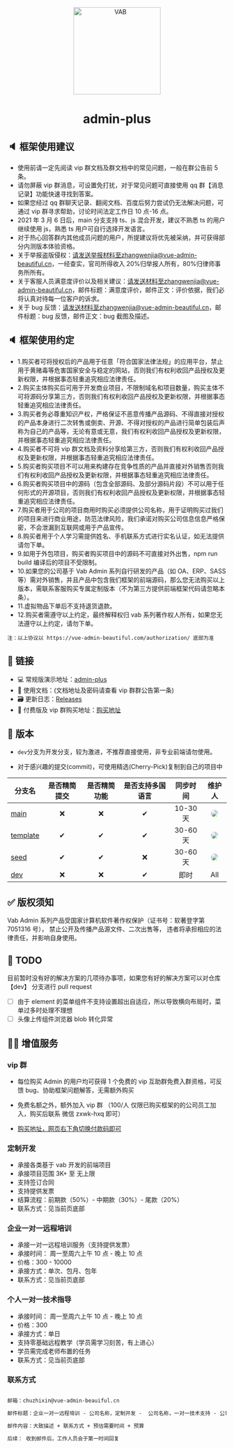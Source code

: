 <div align="center">
<img width="200" src="https://fastly.jsdelivr.net/gh/chuzhixin/image/logo/vab.svg" alt="VAB"/>
<h1>admin-plus</h1>
</div>

## 🔈 框架使用建议

- 使用前请一定先阅读 vip 群文档及群文档中的常见问题，一般在群公告前 5 条。
- 请勿屏蔽 vip 群消息，可设置免打扰，对于常见问题可直接使用 qq 群【消息记录】功能快速寻找到答案。
- 如果您经过 qq 群聊天记录、翻阅文档、百度后努力尝试仍无法解决问题，可通过 vip 群寻求帮助，讨论时间法定工作日 10 点-16 点。
- 2021 年 3 月 6 日后，main 分支支持 ts、js 混合开发，建议不熟悉 ts 的用户继续使用 js，熟悉 ts 用户可自行选择开发语言。
- 对于热心回答群内其他成员问题的用户，所提建议将优先被采纳，并可获得部分内测版本体验资格。
- 关于举报盗版侵权：请发送举报材料至zhangwenjia@vue-admin-beautiful.cn，一经查实，官司所得收入 20%归举报人所有，80%归律师事务所所有。
- 关于客服人员满意度评价以及相关建议：请发送材料至zhangwenjia@vue-admin-beautiful.cn，邮件标题：满意度评价，邮件正文：评价依据，我们必将认真对待每一位客户的诉求。
- 关于 bug 反馈：请发送材料至zhangwenjia@vue-admin-beautiful.cn，邮件标题：bug 反馈，邮件正文：bug 截图及描述。

## 🔈 框架使用约定

- 1.购买者可将授权后的产品用于任意「符合国家法律法规」的应用平台，禁止用于黄赌毒等危害国家安全与稳定的网站，否则我们有权利收回产品授权及更新权限，并根据事态轻重追究相应法律责任。
- 2.购买主体购买后可用于开发商业项目，不限制域名和项目数量，购买主体不可将源码分享第三方，否则我们有权利收回产品授权及更新权限，并根据事态轻重追究相应法律责任。
- 3.购买者务必尊重知识产权，严格保证不恶意传播产品源码、不得直接对授权的产品本身进行二次转售或倒卖、开源、不得对授权的产品进行简单包装后声称为自己的产品等，无论有意或无意，我们有权利收回产品授权及更新权限，并根据事态轻重追究相应法律责任。
- 4.购买者不可将 vip 群文档及资料分享给第三方，否则我们有权利收回产品授权及更新权限，并根据事态轻重追究相应法律责任。
- 5.购买者购买项目不可以用来构建存在竞争性质的产品并直接对外销售否则我们有权利收回产品授权及更新权限，并根据事态轻重追究相应法律责任。
- 6.购买者购买项目中的源码（包含全部源码、及部分源码片段）不可以用于任何形式的开源项目，否则我们有权利收回产品授权及更新权限，并根据事态轻重追究相应法律责任。
- 7.购买者用于公司的项目商用时购买必须提供公司名称，用于证明购买过我们的项目来进行商业用途，防范法律风险，我们承诺对购买公司信息信息严格保密，不会泄漏到互联网或用于产品宣传。
- 8.购买者用于个人学习需提供姓名、手机联系方式进行实名认证，如无法提供请勿下单。
- 9.如用于外包项目，购买者购买项目中的源码不可直接对外出售，npm run build 编译后的项目不受限制。
- 10.如果您的公司基于 Vab Admin 系列自行研发的产品（如 OA、ERP、SASS 等）需对外销售，并且产品中包含我们框架的前端源码，那么您无法购买以上版本，需联系客服购买专属定制版本（不为第三方提供前端框架代码请忽略本条）。
- 11.虚拟物品下单后不支持退货退款。
- 12.购买者需遵守以上约定，最终解释权归 vab 系列著作权人所有，如果您无法遵守以上约定，请勿下单。

```
注：以上协议以 https://vue-admin-beautiful.com/authorization/ 底部为准
```

## 🔗 链接

- 💻 常规版演示地址：[admin-plus](https://vue-admin-beautiful.com/admin-plus/)
- 📝 使用文档：(文档地址及密码请查看 vip 群群公告第一条)
- 🗃 更新日志：[Releases](https://github.com/vue-admin-beautiful/admin-plus/releases)
- 📌 付费版及 vip 群购买地址：[购买地址](https://vue-admin-beautiful.com/authorization/)

## 🌱 版本

- `dev`分支为开发分支，较为激进，不推荐直接使用，非专业前端请勿使用。

- 对于感兴趣的提交(commit)，可使用精选(Cherry-Pick)复制到自己的项目中

| 分支名                                                                      | 是否精简提交 | 是否精简功能 | 是否支持多国语言 | 同步时间 |                                                                                                    维护人                                                                                                    |
| --------------------------------------------------------------------------- | :----------: | :----------: | :--------------: | :------: | :----------------------------------------------------------------------------------------------------------------------------------------------------------------------------------------------------------: |
| [main](https://github.com/vue-admin-beautiful/admin-plus/)                  |      ❌      |      ❌      |        ✔         | 10-30 天 |  <a href="https://github.com/chuzhixin" target="_blank"><img style="border-radius:999px" src="https://avatars3.githubusercontent.com/u/26647258?s=50&u=753921fb23f418996dffd6196e89729fcb2329ed&v=4"/></a>   |
| [template](https://github.com/vue-admin-beautiful/admin-plus/tree/template) |      ✔       |      ✔       |        ✔         | 30-60 天 | <a href="https://github.com/FlowPeakFish" target="_blank"><img style="border-radius:999px" src="https://avatars3.githubusercontent.com/u/29328241?s=50&u=bb0977b405ccf1a101ce4e18e4fb8d958854ca60&v=4"/></a> |
| [seed](https://github.com/vue-admin-beautiful/admin-plus/tree/seed)         |      ✔       |      ✔       |        ❌        | 30-60 天 | <a href="https://github.com/FlowPeakFish" target="_blank"><img style="border-radius:999px" src="https://avatars3.githubusercontent.com/u/29328241?s=50&u=bb0977b405ccf1a101ce4e18e4fb8d958854ca60&v=4"/></a> |
| [dev](https://github.com/vue-admin-beautiful/admin-plus/tree/webpack5)      |      ❌      |      ❌      |        ✔         |   即时   |                                                                                                     All                                                                                                      |

## ✅ 版权须知

Vab Admin 系列产品受国家计算机软件著作权保护（证书号：软著登字第 7051316 号），
禁止公开及传播产品源文件、二次出售等，
违者将承担相应的法律责任，并影响自身使用。

## 📌 TODO

目前暂时没有好的解决方案的几项待办事项，如果您有好的解决方案可以对仓库 【dev】 分支进行 pull request

- [ ] 由于 element 的菜单组件不支持设置超出自适应，所以导致横向布局时，菜单过多时处理不理想
- [ ] 头像上传组件浏览器 blob 转化异常

## 🧑‍💻 增值服务

### vip 群

- 每位购买 Admin 的用户均可获得 1 个免费的 vip 互助群免费入群资格，可反馈 bug、协助框架问题解答，无需额外购买

- 免费名额之外，额外加入 vip 群 （100/人 仅限已购买框架的的公司员工加入，购买后联系 微信 zxwk-hxq 即可）

- [购买地址，网页右下角切换付款码即可](https://vue-admin-beautiful.com/authorization/)

### 定制开发

- 承接各类基于 vab 开发的前端项目
- 承接项目范围 3K+ 至 无上限
- 支持签订合同
- 支持提供发票
- 结算流程：前期款（50%）- 中期款（30%）- 尾款（20%）
- 联系方式：见当前页底部

### 企业一对一远程培训

- 承接一对一远程培训服务（支持提供发票）
- 承接时间： 周一至周六上午 10 点 - 晚上 10 点
- 价格：300 - 10000
- 承接方式：单次、包月、包年
- 联系方式：见当前页底部

### 个人一对一技术指导

- 承接时间： 周一至周六上午 10 点 - 晚上 10 点
- 价格：300
- 承接方式：单日
- 支持零基础远程教学（学员需学习刻苦，有上进心）
- 学员需完成老师布置的任务
- 联系方式：见当前页底部

### 联系方式

```txt

邮箱：chuzhixin@vue-admin-beauiful.cn

邮件标题：企业一对一远程培训 - 公司名称，定制开发 -  公司名称，一对一技术支持 - 公司名称

邮件内容：大致描述 + 联系方式 + 预估需要时间 + 预算

后续： 收到邮件后，工作人员会于第一时间回复

```
